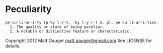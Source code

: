 Peculiarity
===========

    pe·cu·li·ar·i·ty (p-ky l-r-t, -ky l-y r-) n. pl. pe·cu·li·ar·i·ties. 
      1. The quality or state of being peculiar.
      2. A notable or distinctive feature or characteristic.

Copyright 2012 Matt Gauger <matt.gauger@gmail.com> See LICENSE for details.
